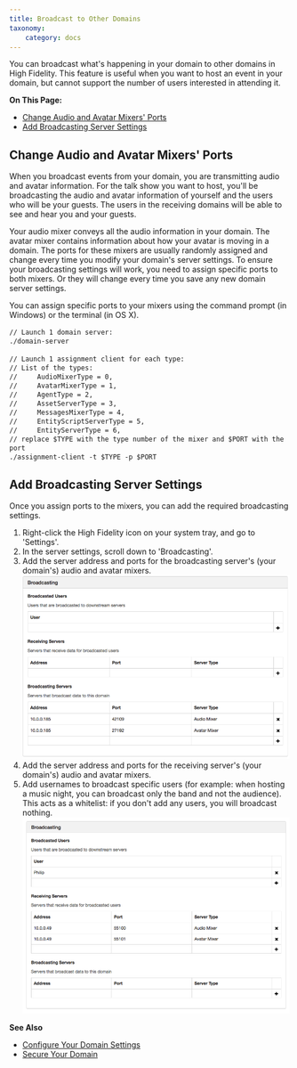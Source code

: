 ```yaml
---
title: Broadcast to Other Domains
taxonomy:
    category: docs
---
```


You can broadcast what's happening in your domain to other domains in High Fidelity. This feature is useful when you want to host an event in your domain, but cannot support the number of users interested in attending it. 

**On This Page:**

+ [Change Audio and Avatar Mixers' Ports](#change-audio-and-avatar-mixers-ports)
+ [Add Broadcasting Server Settings](#add-broadcasting-server-settings)

## Change Audio and Avatar Mixers' Ports

When you broadcast events from your domain, you are transmitting audio and avatar information. For the talk show you want to host, you'll be broadcasting the audio and avatar information of yourself and the users who will be your guests. The users in the receiving domains will be able to see and hear you and your guests. 

Your audio mixer conveys all the audio information in your domain. The avatar mixer contains information about how your avatar is moving in a domain. The ports for these mixers are usually randomly assigned and change every time you modify your domain's server settings. To ensure your broadcasting settings will work, you need to assign specific ports to both mixers. Or they will change every time you save any new domain server settings. 

You can assign specific ports to your mixers using the command prompt (in Windows) or the terminal (in OS X). 

```clike
// Launch 1 domain server:
./domain-server

// Launch 1 assignment client for each type:
// List of the types:
//     AudioMixerType = 0,
//     AvatarMixerType = 1,
//     AgentType = 2,
//     AssetServerType = 3,
//     MessagesMixerType = 4,
//     EntityScriptServerType = 5,
//     EntityServerType = 6,
// replace $TYPE with the type number of the mixer and $PORT with the port
./assignment-client -t $TYPE -p $PORT
```

## Add Broadcasting Server Settings

Once you assign ports to the mixers, you can add the required broadcasting settings. 

1. Right-click the High Fidelity icon on your system tray, and go to 'Settings'. 
2. In the server settings, scroll down to 'Broadcasting'.
3. Add the server address and ports for the broadcasting server's (your domain's) audio and avatar mixers. ![](broadcast.png)
4. Add the server address and ports for the receiving server's (your domain's) audio and avatar mixers. 
5. Add usernames to broadcast specific users (for example: when hosting a music night, you can broadcast only the band and not the audience). This acts as a whitelist: if you don't add any users, you will broadcast nothing. ![](rec-and-user.png)



**See Also**

+ [Configure Your Domain Settings](../your-domain/configure-settings)
+ [Secure Your Domain](../your-domain/secure-domain)

  

